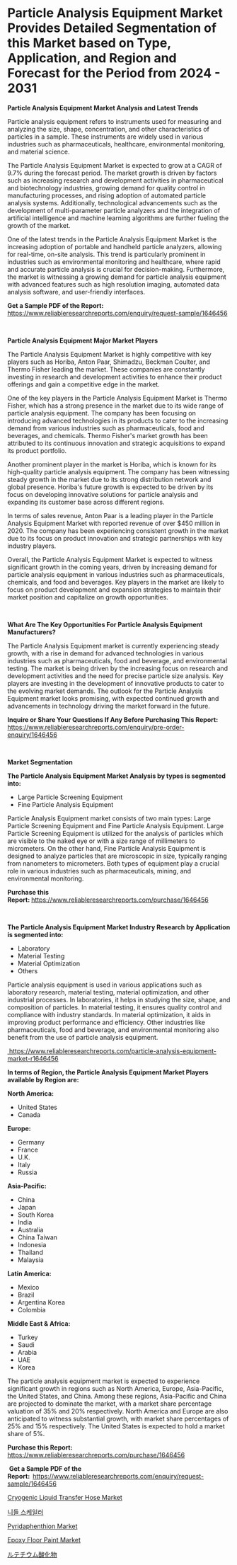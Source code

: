 <p><h1>Particle Analysis Equipment Market Provides Detailed Segmentation of this Market based on Type, Application, and Region and Forecast for the Period from 2024 - 2031</h1></p><p><strong>Particle Analysis Equipment Market Analysis and Latest Trends</strong></p>
<p><p>Particle analysis equipment refers to instruments used for measuring and analyzing the size, shape, concentration, and other characteristics of particles in a sample. These instruments are widely used in various industries such as pharmaceuticals, healthcare, environmental monitoring, and material science.</p><p>The Particle Analysis Equipment Market is expected to grow at a CAGR of 9.7% during the forecast period. The market growth is driven by factors such as increasing research and development activities in pharmaceutical and biotechnology industries, growing demand for quality control in manufacturing processes, and rising adoption of automated particle analysis systems. Additionally, technological advancements such as the development of multi-parameter particle analyzers and the integration of artificial intelligence and machine learning algorithms are further fueling the growth of the market.</p><p>One of the latest trends in the Particle Analysis Equipment Market is the increasing adoption of portable and handheld particle analyzers, allowing for real-time, on-site analysis. This trend is particularly prominent in industries such as environmental monitoring and healthcare, where rapid and accurate particle analysis is crucial for decision-making. Furthermore, the market is witnessing a growing demand for particle analysis equipment with advanced features such as high resolution imaging, automated data analysis software, and user-friendly interfaces.</p></p>
<p><strong>Get a Sample PDF of the Report:&nbsp;</strong> <a href="https://www.reliableresearchreports.com/enquiry/request-sample/1646456">https://www.reliableresearchreports.com/enquiry/request-sample/1646456</a></p>
<p>&nbsp;</p>
<p><strong>Particle Analysis Equipment Major Market Players</strong></p>
<p><p>The Particle Analysis Equipment Market is highly competitive with key players such as Horiba, Anton Paar, Shimadzu, Beckman Coulter, and Thermo Fisher leading the market. These companies are constantly investing in research and development activities to enhance their product offerings and gain a competitive edge in the market. </p><p>One of the key players in the Particle Analysis Equipment Market is Thermo Fisher, which has a strong presence in the market due to its wide range of particle analysis equipment. The company has been focusing on introducing advanced technologies in its products to cater to the increasing demand from various industries such as pharmaceuticals, food and beverages, and chemicals. Thermo Fisher's market growth has been attributed to its continuous innovation and strategic acquisitions to expand its product portfolio.</p><p>Another prominent player in the market is Horiba, which is known for its high-quality particle analysis equipment. The company has been witnessing steady growth in the market due to its strong distribution network and global presence. Horiba's future growth is expected to be driven by its focus on developing innovative solutions for particle analysis and expanding its customer base across different regions.</p><p>In terms of sales revenue, Anton Paar is a leading player in the Particle Analysis Equipment Market with reported revenue of over $450 million in 2020. The company has been experiencing consistent growth in the market due to its focus on product innovation and strategic partnerships with key industry players.</p><p>Overall, the Particle Analysis Equipment Market is expected to witness significant growth in the coming years, driven by increasing demand for particle analysis equipment in various industries such as pharmaceuticals, chemicals, and food and beverages. Key players in the market are likely to focus on product development and expansion strategies to maintain their market position and capitalize on growth opportunities.</p></p>
<p>&nbsp;</p>
<p><strong>What Are The Key Opportunities For Particle Analysis Equipment Manufacturers?</strong></p>
<p><p>The Particle Analysis Equipment market is currently experiencing steady growth, with a rise in demand for advanced technologies in various industries such as pharmaceuticals, food and beverage, and environmental testing. The market is being driven by the increasing focus on research and development activities and the need for precise particle size analysis. Key players are investing in the development of innovative products to cater to the evolving market demands. The outlook for the Particle Analysis Equipment market looks promising, with expected continued growth and advancements in technology driving the market forward in the future.</p></p>
<p><strong>Inquire or Share Your Questions If Any Before Purchasing This Report:</strong> <a href="https://www.reliableresearchreports.com/enquiry/pre-order-enquiry/1646456">https://www.reliableresearchreports.com/enquiry/pre-order-enquiry/1646456</a></p>
<p>&nbsp;</p>
<p><strong>Market Segmentation</strong></p>
<p><strong>The Particle Analysis Equipment Market Analysis by types is segmented into:</strong></p>
<p><ul><li>Large Particle Screening Equipment</li><li>Fine Particle Analysis Equipment</li></ul></p>
<p><p>Particle Analysis Equipment market consists of two main types: Large Particle Screening Equipment and Fine Particle Analysis Equipment. Large Particle Screening Equipment is utilized for the analysis of particles which are visible to the naked eye or with a size range of millimeters to micrometers. On the other hand, Fine Particle Analysis Equipment is designed to analyze particles that are microscopic in size, typically ranging from nanometers to micrometers. Both types of equipment play a crucial role in various industries such as pharmaceuticals, mining, and environmental monitoring.</p></p>
<p><strong>Purchase this Report:&nbsp;</strong><a href="https://www.reliableresearchreports.com/purchase/1646456">https://www.reliableresearchreports.com/purchase/1646456</a></p>
<p>&nbsp;</p>
<p><strong>The Particle Analysis Equipment Market Industry Research by Application is segmented into:</strong></p>
<p><ul><li>Laboratory</li><li>Material Testing</li><li>Material Optimization</li><li>Others</li></ul></p>
<p><p>Particle analysis equipment is used in various applications such as laboratory research, material testing, material optimization, and other industrial processes. In laboratories, it helps in studying the size, shape, and composition of particles. In material testing, it ensures quality control and compliance with industry standards. In material optimization, it aids in improving product performance and efficiency. Other industries like pharmaceuticals, food and beverage, and environmental monitoring also benefit from the use of particle analysis equipment.</p></p>
<p><a href="https://www.reliableresearchreports.com/particle-analysis-equipment-market-r1646456">&nbsp;https://www.reliableresearchreports.com/particle-analysis-equipment-market-r1646456</a></p>
<p><strong>In terms of Region, the Particle Analysis Equipment Market Players available by Region are:</strong></p>
<p>
    <p> <strong> North America: </strong>
        <ul>
            <li>United States</li>
            <li>Canada</li>
        </ul>
        </p> 
    <p> <strong> Europe: </strong>
        <ul>
            <li>Germany</li>
            <li>France</li>
            <li>U.K.</li>
            <li>Italy</li>
            <li>Russia</li>
        </ul>
        </p> 
    <p> <strong> Asia-Pacific: </strong>
        <ul>
            <li>China</li>
            <li>Japan</li>
            <li>South Korea</li>
            <li>India</li>
            <li>Australia</li>
            <li>China Taiwan</li>
            <li>Indonesia</li>
            <li>Thailand</li>
            <li>Malaysia</li>
        </ul>
        </p> 
    <p> <strong> Latin America: </strong>
        <ul>
            <li>Mexico</li>
            <li>Brazil</li>
            <li>Argentina Korea</li>
            <li>Colombia</li>
        </ul>
        </p> 
    <p> <strong> Middle East & Africa: </strong>
        <ul>
            <li>Turkey</li>
            <li>Saudi</li>
            <li>Arabia</li>
            <li>UAE</li>
            <li>Korea</li>
        </ul>
    </p>
    </p>
<p><p>The particle analysis equipment market is expected to experience significant growth in regions such as North America, Europe, Asia-Pacific, the United States, and China. Among these regions, Asia-Pacific and China are projected to dominate the market, with a market share percentage valuation of 35% and 20% respectively. North America and Europe are also anticipated to witness substantial growth, with market share percentages of 25% and 15% respectively. The United States is expected to hold a market share of 5%.</p></p>
<p><strong>Purchase this Report: </strong><a href="https://www.reliableresearchreports.com/purchase/1646456">https://www.reliableresearchreports.com/purchase/1646456</a></p>
<p>&nbsp;<strong>Get a Sample PDF of the Report:&nbsp;&nbsp;</strong><a href="https://www.reliableresearchreports.com/enquiry/request-sample/1646456">https://www.reliableresearchreports.com/enquiry/request-sample/1646456</a></p>
<p><strong></strong></p>
<p><p><a href="https://github.com/RoccoManning/Market-Research-Report-List-4/blob/main/cryogenic-liquid-transfer-hose-market.md">Cryogenic Liquid Transfer Hose Market</a></p><p><a href="https://github.com/vsr06p4p49/Market-Research-Report-List-1/blob/main/377776834811.md">니들 스케일러</a></p><p><a href="https://issuu.com/reportprime-2/docs/pyridaphenthion-market-size-2030.pptx">Pyridaphenthion Market</a></p><p><a href="https://issuu.com/reportprime-2/docs/epoxy-floor-paint-market-size-2030.pptx">Epoxy Floor Paint Market</a></p><p><a href="https://github.com/EstelWisozk1/Market-Research-Report-List-1/blob/main/526320938339.md">ルテチウム酸化物</a></p></p>